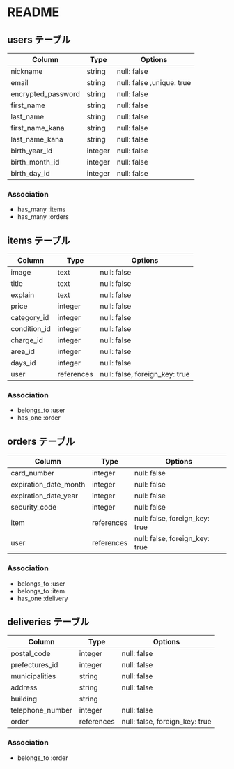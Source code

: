 # README

## users テーブル

| Column             | Type    | Options                   |
| ------------------ | ------- | ------------------------- |
| nickname           | string  | null: false               |
| email              | string  | null: false ,unique: true |
| encrypted_password | string  | null: false               |
| first_name         | string  | null: false               |
| last_name          | string  | null: false               |
| first_name_kana    | string  | null: false               |
| last_name_kana     | string  | null: false               |
| birth_year_id      | integer | null: false               |
| birth_month_id     | integer | null: false               |
| birth_day_id       | integer | null: false               |


### Association

- has_many :items
- has_many :orders


## items テーブル

| Column       | Type       | Options                        |
| ------------ | ---------- | ------------------------------ |
| image        | text       | null: false                    |
| title        | text       | null: false                    |
| explain      | text       | null: false                    |
| price        | integer    | null: false                    |
| category_id  | integer    | null: false                    |
| condition_id | integer    | null: false                    |
| charge_id    | integer    | null: false                    |
| area_id      | integer    | null: false                    |
| days_id      | integer    | null: false                    |
| user         | references | null: false, foreign_key: true |


### Association

- belongs_to :user
- has_one    :order


## orders テーブル

| Column                | Type       | Options                        |
| --------------------- | ---------- | ------------------------------ |
| card_number           | integer    | null: false                    |
| expiration_date_month | integer    | null: false                    |
| expiration_date_year  | integer    | null: false                    |
| security_code         | integer    | null: false                    |
| item                  | references | null: false, foreign_key: true |
| user                  | references | null: false, foreign_key: true |


### Association

- belongs_to :user
- belongs_to :item
- has_one    :delivery


## deliveries テーブル

| Column           | Type       | Options                        |
| ---------------- | ---------- | ------------------------------ |
| postal_code      | integer    | null: false                    |
| prefectures_id   | integer    | null: false                    |
| municipalities   | string     | null: false                    |
| address          | string     | null: false                    |
| building         | string     |                                |
| telephone_number | integer    | null: false                    |
| order            | references | null: false, foreign_key: true |


### Association

- belongs_to :order


